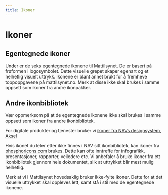 ```yaml
---
title: Ikoner
---
```


# Ikoner

## Egentegnede ikoner
Under er de seks egentegnede ikonene til Mattilsynet. De er basert på frøformen i logosymbolet.
Dette visuelle grepet skaper egenart og et helhetlig visuelt uttrykk. Ikonene er blant annet brukt for å fremheve toppoppgavene på mattilsynet.no. Merk at disse ikke skal brukes i samme oppsett som ikoner fra andre ikonpakker. 

<Graphics path="/identitet/icons" />

## Andre ikonbibliotek
Vær oppmerksom på at de egentegnede ikonene ikke skal brukes i samme oppsett som ikoner fra andre ikonbibliotek.

For digitale produkter og tjenester bruker vi [ikoner fra NAVs designsystem, Aksel](https://aksel.nav.no/ikoner)

Hvis ikonet du leter etter ikke finnes i NAV sitt ikonbibliotek, kan ikoner fra [phosphoricons.com](https://phosphoricons.com/) brukes. Dette kan ofte inntreffe for infografikk, presentasjoner, rapporter, veiledere etc. Vi anbefaler å bruke ikoner fra ett ikonbibliotek gjennom hele dokumentet, slik at uttrykket blir mest mulig helhetlig.

Merk at vi i Mattilsynet hovedsaklig bruker ikke-fylte ikoner. Dette for at det visuelle uttrykket skal oppleves lett, samt stå i stil med de egentegnede ikonene.
